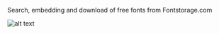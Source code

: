 Search, embedding and download of free fonts from Fontstorage.com

![alt text](https://fontstorage.com/static/i/st.gif)
